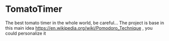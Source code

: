 # TomatoTimer
The best tomato timer in the whole world, be careful...
The project is base in this main idea https://en.wikipedia.org/wiki/Pomodoro_Technique , you could personalize it
